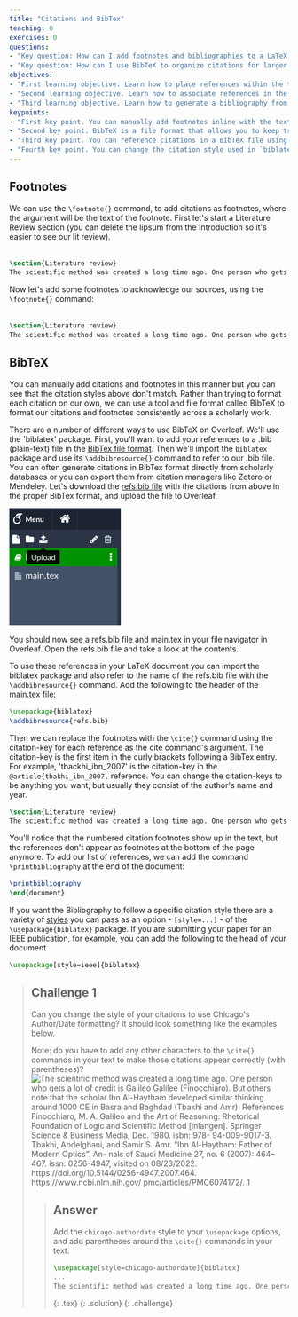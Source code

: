 ```yaml
---
title: "Citations and BibTex"
teaching: 0
exercises: 0
questions:
- "Key question: How can I add footnotes and bibliographies to a LaTeX document?"
- "Key question: How can I use BibTeX to organize citations for larger projects?"
objectives:
- "First learning objective. Learn how to place references within the text of a scholarly article."
- "Second learning objective. Learn how to associate references in the text with citations organized in a BibTex file."
- "Third learning objective. Learn how to generate a bibliography from the citations in BibTex."
keypoints:
- "First key point. You can manually add footnotes inline with the text using the `\footnote{}` command."
- "Second key point. BibTeX is a file format that allows you to keep track of citation data separately from your main LaTeX document."
- "Third key point. You can reference citations in a BibTeX file using the `biblatex` package."
- "Fourth key point. You can change the citation style used in `biblatex` by passing the `[style=...]` option."
---
```


## Footnotes

We can use the `\footnote{}` command, to add citations as footnotes, where the argument will be the text of the footnote. First let's start a Literature Review section (you can delete the lipsum from the Introduction so it's easier to see our lit review). 

```latex

\section{Literature review}
The scientific method was created a long time ago. One person who gets a lot of credit is Galileo Galilee. But others note that the scholar Ibn Al-Haytham developed similar thinking around 1000 CE in Basra and Baghdad. 
```

Now let's add some footnotes to acknowledge our sources, using the `\footnote{}` command:

```latex

\section{Literature review}
The scientific method was created a long time ago. One person who gets a lot of credit is Galileo Galilee\footnote{Finocchiaro, M. (2012). \textit{Galileo and the Art of Reasoning: Rhetorical Foundation of Logic and Scientific Method.} Springer}. But others note that the scholar Ibn Al-Haytham developed similar thinking around 1000 CE in Basra and Baghdad\footnote{Gorini R. Al-Haytham the man of experience: First Steps in the Science of Vision. \textit{J Inter Soc for the History of Islamic Medicine (JISHIM)} 2003;2(4):53–55.}. 
```

## BibTeX
You can manually add citations and footnotes in this manner but you can see that the citation styles above don't match. Rather than trying to format each citation on our own, we can use a tool and file format called BibTeX to format our citations and footnotes consistently across a scholarly work. 

There are a number of different ways to use BibTeX on Overleaf. We'll use the 'biblatex' package. First, you'll want to add your references to a .bib (plain-text) file in the [BibTex file format](http://www.bibtex.org/Format/). Then we'll import the ```biblatex``` package and use its ```\addbibresource{}``` command to refer to our .bib file. You can often generate citations in BibTex format directly from scholarly databases or you can export them from citation managers like Zotero or Mendeley. Let's download the [refs.bib file](../data/refs.bib) with the citations from above in the proper BibTex format, and upload the file to Overleaf.

![The upload button in Overleaf is located above the file navigator and has a disk icon with an up arrow](../fig/overleaf_upload.png)

You should now see a refs.bib file and main.tex in your file navigator in Overleaf. Open the refs.bib file and take a look at the contents. 

To use these references in your LaTeX document you can import the biblatex package and also refer to the name of the refs.bib file with the ```\addbibresource{}``` command. Add the following to the header of the main.tex file:
```latex
\usepackage{biblatex} 
\addbibresource{refs.bib}
```

Then we can replace the footnotes with the ```\cite{}``` command using the citation-key for each reference as the cite command's argument. The citation-key is the first item in the curly brackets following a BibTex entry. For example, 'tbackhi_ibn_2007' is the citation-key in the ```@article{tbakhi_ibn_2007,``` reference. You can change the citation-keys to be anything you want, but usually they consist of the author's name and year. 
```latex
\section{Literature review}
The scientific method was created a long time ago. One person who gets a lot of credit is Galileo Galilee \cite{finocchiaro_galileo_1980}. But others note that the scholar Ibn Al-Haytham developed similar thinking around 1000 CE in Basra and Baghdad \cite{tbakhi_ibn_2007}.
```

You'll notice that the numbered citation footnotes show up in the text, but the references don't appear as footnotes at the bottom of the page anymore. To add our list of references, we can add the command ```\printbibliography``` at the end of the document:

```latex
\printbibliography
\end{document}
```

If you want the Bibliography to follow a specific citation style there are a variety of [styles](https://www.overleaf.com/learn/latex/Biblatex_citation_styles#Citation_styles) you can pass as an option - ```[style=...]``` - of the ```\usepackage{biblatex}``` package. If you are submitting your paper for an IEEE publication, for example, you can add the following to the head of your document

```latex
\usepackage[style=ieee]{biblatex} 
```

> ## Challenge 1
>
> Can you change the style of your citations to use Chicago's Author/Date formatting? It should look something like the examples below. 
> 
> Note: do you have to add any other characters to the ```\cite{}``` commands in your text to make those citations appear correctly (with parentheses)?
> ![The scientific method was created a long time ago. One person who gets a lot of credit is
Galileo Galilee (Finocchiaro). But others note that the scholar Ibn Al-Haytham developed
similar thinking around 1000 CE in Basra and Baghdad (Tbakhi and Amr).
References
Finocchiaro, M. A. Galileo and the Art of Reasoning: Rhetorical Foundation of Logic and
Scientific Method [inlangen]. Springer Science & Business Media, Dec. 1980. isbn: 978-
94-009-9017-3.
Tbakhi, Abdelghani, and Samir S. Amr. “Ibn Al-Haytham: Father of Modern Optics”. An-
nals of Saudi Medicine 27, no. 6 (2007): 464–467. issn: 0256-4947, visited on 08/23/2022.
https://doi.org/10.5144/0256-4947.2007.464. https://www.ncbi.nlm.nih.gov/
pmc/articles/PMC6074172/.
1
](../fig/overleaf_chicago.png)
>
> > ## Answer
> >
> > Add the ```chicago-authordate``` style to your ```\usepackage``` options, and add parentheses around the ```\cite{}``` commands in your text:
> >  ```latex
> > \usepackage[style=chicago-authordate]{biblatex} 
> > ...
> > The scientific method was created a long time ago. One person who gets a lot of credit is Galileo Galilee (\cite{finocchiaro_galileo_1980}). But others note that the scholar Ibn Al-Haytham developed similar thinking around 1000 CE in Basra and Baghdad (\cite{tbakhi_ibn_2007}).
> > ``` 
> >
> > {: .tex}
> {: .solution}
{: .challenge}
>
>
